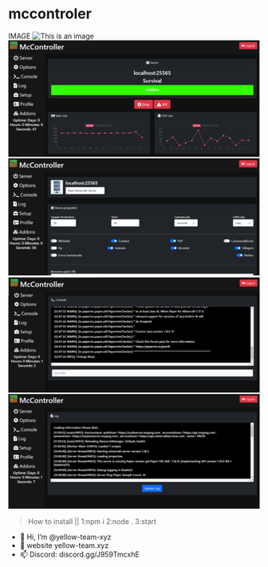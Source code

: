 # mccontroler
IMAGE
![This is an image](https://github.com/yellow-team-xyz/mccontroler/raw/main/screenshot/1.png)
![This is an image](https://github.com/yellow-team-xyz/mccontroler/raw/main/screenshot/2.png)
![This is an image](https://github.com/yellow-team-xyz/mccontroler/raw/main/screenshot/3.png)
![This is an image](https://github.com/yellow-team-xyz/mccontroler/raw/main/screenshot/4.png)
![This is an image](https://github.com/yellow-team-xyz/mccontroler/raw/main/screenshot/5.png)
> How to install || 1:npm i 2:node . 3:start
- 👋 Hi, I’m @yellow-team-xyz
- 👀 website yellow-team.xyz
- 📫 Discord: discord.gg/J959TmcxhE

